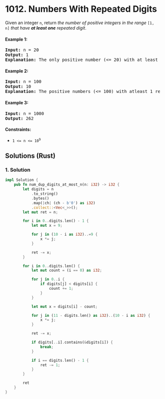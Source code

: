 # 1012. Numbers With Repeated Digits
Given an integer `n`, return *the number of positive integers in the range* `[1, n]` *that have **at least one** repeated digit*.

#### Example 1:
<pre>
<strong>Input:</strong> n = 20
<strong>Output:</strong> 1
<strong>Explanation:</strong> The only positive number (<= 20) with at least 1 repeated digit is 11.
</pre>

#### Example 2:
<pre>
<strong>Input:</strong> n = 100
<strong>Output:</strong> 10
<strong>Explanation:</strong> The positive numbers (<= 100) with atleast 1 repeated digit are 11, 22, 33, 44, 55, 66, 77, 88, 99, and 100.
</pre>

#### Example 3:
<pre>
<strong>Input:</strong> n = 1000
<strong>Output:</strong> 262
</pre>

#### Constraints:
* <code>1 <= n <= 10<sup>9</sup></code>

## Solutions (Rust)

### 1. Solution
```Rust
impl Solution {
    pub fn num_dup_digits_at_most_n(n: i32) -> i32 {
        let digits = n
            .to_string()
            .bytes()
            .map(|ch| (ch - b'0') as i32)
            .collect::<Vec<_>>();
        let mut ret = n;

        for i in 0..digits.len() - 1 {
            let mut x = 9;

            for j in (10 - i as i32)..=9 {
                x *= j;
            }

            ret -= x;
        }

        for i in 0..digits.len() {
            let mut count = (i == 0) as i32;

            for j in 0..i {
                if digits[j] < digits[i] {
                    count += 1;
                }
            }

            let mut x = digits[i] - count;

            for j in (11 - digits.len() as i32)..(10 - i as i32) {
                x *= j;
            }

            ret -= x;

            if digits[..i].contains(&digits[i]) {
                break;
            }

            if i == digits.len() - 1 {
                ret -= 1;
            }
        }

        ret
    }
}
```
